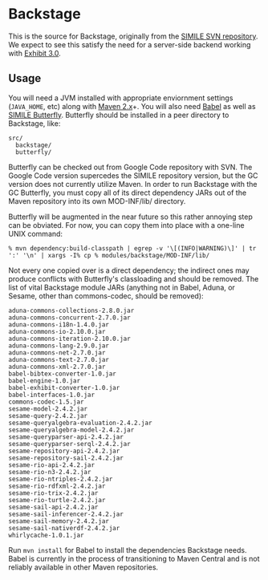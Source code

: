 Backstage
=========

This is the source for Backstage, originally from the [SIMILE SVN
repository][1].  We expect to see this satisfy the need for a
server-side backend working with [Exhibit 3.0][2].

Usage
-----

You will need a JVM installed with appropriate enviornment settings
(`JAVA_HOME`, etc) along with [Maven 2.x][4]+.  You will also need
[Babel][5] as well as [SIMILE Butterfly][3].  Butterfly should be
installed in a peer directory to Backstage, like:

```
src/
  backstage/
  butterfly/
```

Butterfly can be checked out from Google Code repository with SVN.  The
Google Code version supercedes the SIMILE repository version, but the
GC version does not currently utilize Maven.  In order to run Backstage
with the GC Butterfly, you must copy all of its direct dependency JARs
out of the Maven repository into its own MOD-INF/lib/ directory.

Butterfly will be augmented in the near future so this rather annoying
step can be obviated.  For now, you can copy them into place with a
one-line UNIX command:

```
% mvn dependency:build-classpath | egrep -v '\[(INFO|WARNING)\]' | tr ':' '\n' | xargs -I% cp % modules/backstage/MOD-INF/lib/

```

Not every one copied over is a direct dependency; the indirect ones may
produce conflicts with Butterfly's classloading and should be removed.
The list of vital Backstage module JARs (anything not in Babel, Aduna, or
Sesame, other than commons-codec, should be removed):

```
aduna-commons-collections-2.8.0.jar
aduna-commons-concurrent-2.7.0.jar
aduna-commons-i18n-1.4.0.jar
aduna-commons-io-2.10.0.jar
aduna-commons-iteration-2.10.0.jar
aduna-commons-lang-2.9.0.jar
aduna-commons-net-2.7.0.jar
aduna-commons-text-2.7.0.jar
aduna-commons-xml-2.7.0.jar
babel-bibtex-converter-1.0.jar
babel-engine-1.0.jar
babel-exhibit-converter-1.0.jar
babel-interfaces-1.0.jar
commons-codec-1.5.jar
sesame-model-2.4.2.jar
sesame-query-2.4.2.jar
sesame-queryalgebra-evaluation-2.4.2.jar
sesame-queryalgebra-model-2.4.2.jar
sesame-queryparser-api-2.4.2.jar
sesame-queryparser-serql-2.4.2.jar
sesame-repository-api-2.4.2.jar
sesame-repository-sail-2.4.2.jar
sesame-rio-api-2.4.2.jar
sesame-rio-n3-2.4.2.jar
sesame-rio-ntriples-2.4.2.jar
sesame-rio-rdfxml-2.4.2.jar
sesame-rio-trix-2.4.2.jar
sesame-rio-turtle-2.4.2.jar
sesame-sail-api-2.4.2.jar
sesame-sail-inferencer-2.4.2.jar
sesame-sail-memory-2.4.2.jar
sesame-sail-nativerdf-2.4.2.jar
whirlycache-1.0.1.jar
```

Run `mvn install` for Babel to install the dependencies Backstage
needs.  Babel is currently in the process of transitioning to Maven
Central and is not reliably available in other Maven repositories.

[1]: http://simile.mit.edu/repository/backstage/trunk/
[2]: https://github.com/zepheira/exhibit3/
[3]: https://code.google.com/p/simile-butterfly/
[4]: http://maven.apache.org/
[5]: https://github.com/zepheira/babel/
